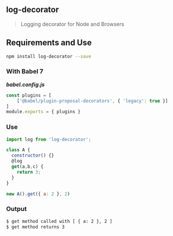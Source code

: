 ## log-decorator

> Logging decorator for Node and Browsers

## Requirements and Use

```bash
npm install log-decorator --save
```

### With Babel 7

***babel.config.js***
```js
const plugins = [
    ['@babel/plugin-proposal-decorators', { 'legacy': true }]
]
module.exports = { plugins }
```

### Use
```javascript
import log from 'log-decorator';

class A {
  constructor() {}
  @log
  get(a,b,c) {
    return 3;
  }
}

new A().get({ a: 2 }, 2)
```

### Output
```bash
$ get method called with [ { a: 2 }, 2 ]
$ get method returns 3
```
